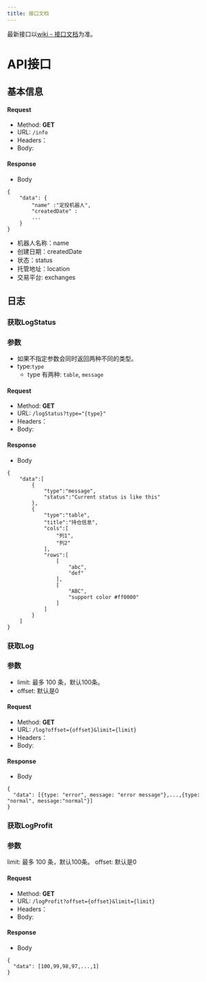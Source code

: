 ```yaml
---
title: 接口文档 
---
```


最新接口以[wiki - 接口文档](https://github.com/martinchenczj/investbot/wiki/%E6%8E%A5%E5%8F%A3%E6%96%87%E6%A1%A3)为准。

# API接口

## 基本信息

#### Request
- Method: **GET**
- URL:  `/info`
- Headers：
- Body: 

#### Response
- Body
```
{
    "data": {
        "name" :"定投机器人",
        "createdDate" : 
        ...
    }
}
```

- 机器人名称：name
- 创建日期：createdDate
- 状态：status
- 托管地址：location
- 交易平台: exchanges

## 日志

### 获取LogStatus

### 参数

- 如果不指定参数会同时返回两种不同的类型。
- type:`type`
    - type 有两种: `table`, `message`        

#### Request
- Method: **GET**
- URL:  ```/logStatus?type="{type}"```
- Headers：
- Body: 

#### Response
- Body
```
{
    "data":[
        {
            "type":"message",
            "status":"Current status is like this"
        },
        {
            "type":"table",
            "title":"持仓信息",
            "cols":[
                "列1",
                "列2"
            ],
            "rows":[
                [
                    "abc",
                    "def"
                ],
                [
                    "ABC",
                    "support color #ff0000"
                ]
            ]
        }
    ]
}
```


### 获取Log

### 参数

- limit: 最多 100 条，默认100条。
- offset: 默认是0

#### Request
- Method: **GET**
- URL:  ```/log?offset={offset}&limit={limit}```
- Headers：
- Body: 

#### Response
- Body
```
{
  "data": [{type: "error", message: "error message"},...,{type: "normal", message:"normal"}]
}
```

### 获取LogProfit

### 参数

limit: 最多 100 条，默认100条。
offset: 默认是0

#### Request
- Method: **GET**
- URL:  ```/logProfit?offset={offset}&limit={limit}```
- Headers：
- Body: 

#### Response
- Body
```
{
  "data": [100,99,98,97,...,1]
}
```
